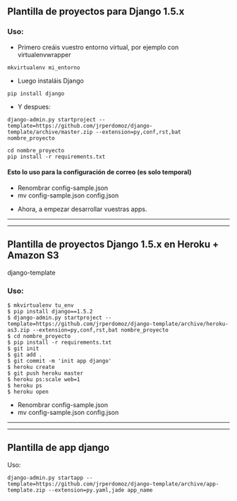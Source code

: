 ## Plantilla de proyectos para Django 1.5.x

### Uso:

* Primero creáis vuestro entorno virtual, por ejemplo con virtualenvwrapper

```shell
mkvirtualenv mi_entorno
```

* Luego instaláis Django

```shell
pip install django
```

* Y despues:

```shell
django-admin.py startproject --template=https://github.com/jrperdomoz/django-template/archive/master.zip --extension=py,conf,rst,bat nombre_proyecto
```

```shell
cd nombre_proyecto
pip install -r requirements.txt
```

#### Esto lo uso para la configuración de correo (es solo temporal)

- Renombrar config-sample.json
- mv config-sample.json config.json

* Ahora, a empezar desarrollar vuestras apps.

---------------------------------------
---------------------------------------


## Plantilla de proyectos Django 1.5.x en Heroku + Amazon S3

django-template

### Uso:

```shell
$ mkvirtualenv tu_env
$ pip install django==1.5.2
$ django-admin.py startproject --template=https://github.com/jrperdomoz/django-template/archive/heroku-as3.zip --extension=py,conf,rst,bat nombre_proyecto
$ cd nombre_proyecto
$ pip install -r requirements.txt
$ git init
$ git add .
$ git commit -m 'init app django'
$ heroku create
$ git push heroku master
$ heroku ps:scale web=1
$ heroku ps
$ heroku open
```

- Renombrar config-sample.json
- mv config-sample.json config.json


---------------------------------------
---------------------------------------


## Plantilla de app django

Uso:

```shell
django-admin.py startapp --template=https://github.com/jrperdomoz/django-template/archive/app-template.zip --extension=py.yaml,jade app_name
```